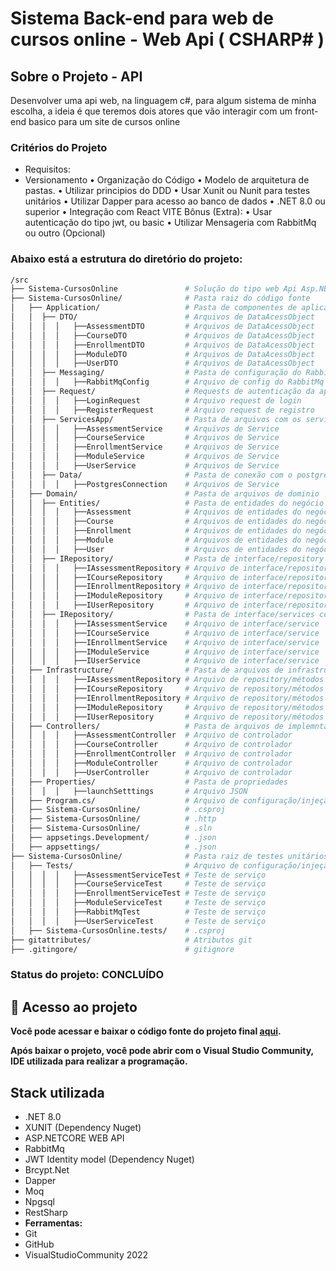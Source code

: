 
# Sistema Back-end para web de cursos online - Web Api ( CSHARP# )

## Sobre o Projeto - API

Desenvolver uma api web, na linguagem c#, para algum sistema de minha escolha, a ideia é que teremos dois atores que vão interagir com um front-end basico para um site de cursos online
</br>

### Critérios do Projeto

- Requisitos:
- Versionamento
• Organização do Código
• Modelo de arquitetura de pastas.
• Utilizar principios do DDD
• Usar Xunit ou Nunit para testes unitários
• Utilizar Dapper para acesso ao banco de dados
• .NET 8.0 ou superior
• Integração com React VITE
Bônus (Extra):
• Usar autenticação do tipo jwt, ou basic
• Utilizar Mensageria com RabbitMq ou outro (Opcional)

### Abaixo está a estrutura do diretório do projeto:

```bash
/src
├── Sistema-CursosOnline               # Solução do tipo web Api Asp.NETCore
├── Sistema-CursosOnline/              # Pasta raiz do código fonte
│   ├── Application/                   # Pasta de componentes de aplicação do projeto
│   │  ├── DTO/                        # Arquivos de DataAcessObject
│   │  │  │   ├──AssessmentDTO         # Arquivos de DataAcessObject
│   │  │  │   ├──CourseDTO             # Arquivos de DataAcessObject
│   │  │  │   ├──EnrollmentDTO         # Arquivos de DataAcessObject
│   │  │  │   ├──ModuleDTO             # Arquivos de DataAcessObject
│   │  │  │   ├──UserDTO               # Arquivos de DataAcessObject
│   │  ├── Messaging/                  # Pasta de configuração do RabbitMq
│   │  │  │   ├──RabbitMqConfig        # Arquivo de config do RabbitMq
│   │  ├── Request/                    # Requests de autenticação da api
│   │  │  │   ├──LoginRequest          # Arquivo request de login
│   │  │  │   ├──RegisterRequest       # Arquivo request de registro
│   │  ├── ServicesApp/                # Pasta de arquivos com os serviços/métodos da aplicação
│   │  │  │   ├──AssessmentService     # Arquivos de Service
│   │  │  │   ├──CourseService         # Arquivos de Service
│   │  │  │   ├──EnrollmentService     # Arquivos de Service
│   │  │  │   ├──ModuleService         # Arquivos de Service
│   │  │  │   ├──UserService           # Arquivos de Service
│   │  ├── Data/                       # Pasta de conexão com o postgres
│   │  │  │   ├──PostgresConnection    # Arquivos de Service
│   ├── Domain/                        # Pasta de arquivos de dominio
│   │  ├── Entities/                   # Pasta de entidades do negócio
│   │  │  │   ├──Assessment            # Arquivos de entidades do negócio
│   │  │  │   ├──Course                # Arquivos de entidades do negócio
│   │  │  │   ├──Enrollment            # Arquivos de entidades do negócio
│   │  │  │   ├──Module                # Arquivos de entidades do negócio
│   │  │  │   ├──User                  # Arquivos de entidades do negócio
│   │  ├── IRepository/                # Pasta de interface/repository contrato de métodos para repositórios
│   │  │  │   ├──IAssessmentRepository # Arquivo de interface/repository
│   │  │  │   ├──ICourseRepository     # Arquivo de interface/repository
│   │  │  │   ├──IEnrollmentRepository # Arquivo de interface/repository
│   │  │  │   ├──IModuleRepository     # Arquivo de interface/repository
│   │  │  │   ├──IUserRepository       # Arquivo de interface/repository
│   │  ├── IRepository/                # Pasta de interface/services contrato de métodos para serviços
│   │  │  │   ├──IAssessmentService    # Arquivo de interface/service
│   │  │  │   ├──ICourseService        # Arquivo de interface/service
│   │  │  │   ├──IEnrollmentService    # Arquivo de interface/service
│   │  │  │   ├──IModuleService        # Arquivo de interface/service
│   │  │  │   ├──IUserService          # Arquivo de interface/service
│   ├── Infrastructure/                # Pasta de arquivos de infrastrutura do dominio
│   │  │  │   ├──IAssessmentRepository # Arquivo de repository/métodos
│   │  │  │   ├──ICourseRepository     # Arquivo de repository/métodos
│   │  │  │   ├──IEnrollmentRepository # Arquivo de repository/métodos
│   │  │  │   ├──IModuleRepository     # Arquivo de repository/métodos
│   │  │  │   ├──IUserRepository       # Arquivo de repository/métodos
│   ├── Controllers/                   # Pasta de arquivos de implemntação dos services/exposição dos endpoints
│   │  │  │   ├──AssessmentController  # Arquivo de controlador
│   │  │  │   ├──CourseController      # Arquivo de controlador
│   │  │  │   ├──EnrollmentController  # Arquivo de controlador
│   │  │  │   ├──ModuleController      # Arquivo de controlador
│   │  │  │   ├──UserController        # Arquivo de controlador
│   ├── Properties/                    # Pasta de propriedades
│   │  │  │   ├──launchSetttings       # Arquivo JSON
│   ├── Program.cs/                    # Arquivo de configuração/injeção de dependencia do programa
│   ├── Sistema-CursosOnline/          # .csproj
│   ├── Sistema-CursosOnline/          # .http
│   ├── Sistema-CursosOnline/          # .sln
│   ├── appsetings.Development/        # .json
│   ├── appsettings/                   # .json
├── Sistema-CursosOnline/              # Pasta raiz de testes unitários Xunit
│   ├── Tests/                         # Arquivo de configuração/injeção de dependencia do programa
│   │  │  │   ├──AssessmentServiceTest # Teste de serviço
│   │  │  │   ├──CourseServiceTest     # Teste de serviço
│   │  │  │   ├──EnrollmentServiceTest # Teste de serviço
│   │  │  │   ├──ModuleServiceTest     # Teste de serviço
│   │  │  │   ├──RabbitMqTest          # Teste de serviço
│   │  │  │   ├──UserServiceTest       # Teste de serviço
│   ├── Sistema-CursosOnline.tests/    # .csproj
├── gitattributes/                     # Atributos git
├── .gitingore/                        # gitignore

```


### Status do projeto: **CONCLUÍDO**

## 📁 Acesso ao projeto

**Você pode acessar e baixar o código fonte do projeto final
[aqui](https://github.com/Cilentoo/Sistema-CursosOnline).**

**Após baixar o projeto, você pode abrir com o Visual Studio Community, IDE utilizada para realizar a programação.**

## Stack utilizada

- .NET 8.0
- XUNIT (Dependency Nuget)
- ASP.NETCORE WEB API
- RabbitMq
- JWT Identity model (Dependency Nuget)
- Brcypt.Net
- Dapper
- Moq
- Npgsql
- RestSharp
- **Ferramentas:**
- Git
- GitHub
- VisualStudioCommunity 2022
